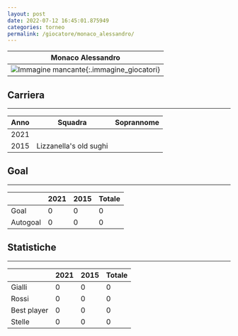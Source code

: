```yaml
---
layout: post
date: 2022-07-12 16:45:01.875949
categories: torneo
permalink: /giocatore/monaco_alessandro/
---
```

<link rel='stylesheets' href='./../assets/giocatori.css'>

| Monaco Alessandro |
|:-----:|
| ![Immagine mancante]('./../../assets/giocatori/monaco_alessandro.png){:.immagine_giocatori} |


## Carriera
----

|Anno|Squadra|Soprannome|
|:---:|---|---|
|2021|||
|2015|Lizzanella's old sughi||


## Goal
----

| |2021|2015| Totale |
|---|---|---|---|
|Goal|0|0|0|
|Autogoal|0|0|0|


## Statistiche
----

| |2021|2015| Totale |
|---|---|---|---|
|Gialli|0|0|0|
|Rossi|0|0|0|
|Best player|0|0|0|
|Stelle|0|0|0|